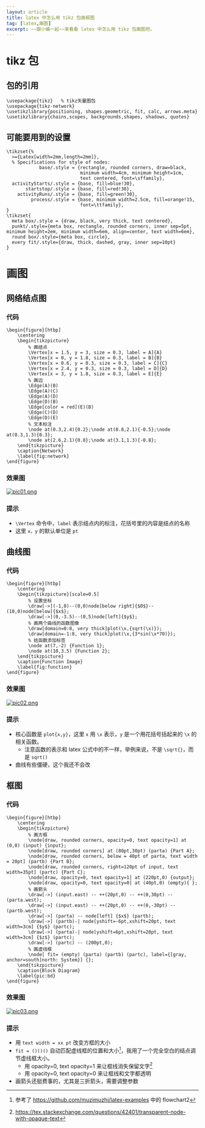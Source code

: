 ```yaml
---
layout: article
title: latex 中怎么用 tikz 包画框图
tag: [latex,画图]
excerpt: ~~跟小编一起~~来看看 latex 中怎么用 tikz 包画图吧。
---
```


# tikz 包
## 包的引用
```{=latex}
\usepackage{tikz}   % tikz矢量图包
\usepackage{tikz-network}
\usetikzlibrary{positioning, shapes.geometric, fit, calc, arrows.meta}
\usetikzlibrary{chains,scopes, backgrounds,shapes, shadows, quotes}
```
## 可能要用到的设置
```{=latex}
\tikzset{%
  >={Latex[width=2mm,length=2mm]},
  % Specifications for style of nodes:
            base/.style = {rectangle, rounded corners, draw=black,
                           minimum width=4cm, minimum height=1cm,
                           text centered, font=\sffamily},
  activityStarts/.style = {base, fill=blue!30},
       startstop/.style = {base, fill=red!30},
    activityRuns/.style = {base, fill=green!30},
         process/.style = {base, minimum width=2.5cm, fill=orange!15,
                           font=\ttfamily},
}
\tikzset{
  meta box/.style = {draw, black, very thick, text centered},
  punkt/.style={meta box, rectangle, rounded corners, inner sep=5pt, minimum height=2em, minimum width=6em, align=center, text width=6em},
  round box/.style={meta box, circle},
  every fit/.style={draw, thick, dashed, gray, inner sep=10pt}
}
```

# 画图
## 网络结点图
### 代码
```{=latex}
\begin{figure}[htbp]
    \centering
    \begin{tikzpicture}
        % 画结点
        \Vertex[x = 1.5, y = 3, size = 0.3, label = A]{A}
        \Vertex[x = 0, y = 1.8, size = 0.3, label = B]{B}
        \Vertex[x = 0.6, y = 0.3, size = 0.3, label = C]{C}
        \Vertex[x = 2.4, y = 0.3, size = 0.3, label = D]{D}
        \Vertex[x = 3, y = 1.8, size = 0.3, label = E]{E}
        % 画边
        \Edge(A)(B)
        \Edge(A)(C)
        \Edge(A)(D)
        \Edge(D)(B)
        \Edge[color = red](E)(B)
        \Edge(C)(D)
        \Edge(D)(E)
        % 文本标注
        \node at(0.3,2.4){0.2};\node at(0.8,2.1){-0.5};\node at(0.3,1.3){0.3};
        \node at(2.6,2.1){0.8};\node at(3.1,1.3){-0.8};
    \end{tikzpicture}
    \caption{Network}
    \label{fig:network}
\end{figure}
```
### 效果图
[![pic01.png](https://i.postimg.cc/SsxWhyVS/pic01.png)](https://postimg.cc/CZ9ZCpWX)
### 提示
- `\Vertex` 命令中，`label` 表示结点内的标注，花括号里的内容是结点的名称
- 这里 `x，y` 的默认单位是 `pt`

## 曲线图
### 代码
```{=latex}
\begin{figure}[htbp]
    \centering
    \begin{tikzpicture}[scale=0.5]
        % 设置坐标
        \draw[->](-1,0)--(0,0)node[below right]{$0$}--(10,0)node[below]{$x$};
        \draw[->](0,-3.5)--(0,5)node[left]{$y$};
        % 画两个曲线的函数图像
        \draw[domain=0:8, very thick]plot(\x,{sqrt(\x)});
        \draw[domain=-1:8, very thick]plot(\x,{3*sin(\x*70)});
        % 给函数添加标签
        \node at(7,-2) {Function 1};
        \node at(10,3.5) {Function 2};
    \end{tikzpicture}
    \caption{Function Image}
    \label{fig:function}
\end{figure}
```
### 效果图
[![pic02.png](https://i.postimg.cc/9fcrsCYL/pic02.png)](https://postimg.cc/yDr1Zq5R)
### 提示
- 核心函数是 `plot{x,y}`，这里 `x` 用 `\x` 表示，`y` 是一个用花括号括起来的 `\x` 的相关函数。
    - 注意函数的表示和 latex 公式中的不一样，举例来说，不是 `\sqrt{}`，而是 `sqrt()`
- 曲线有些僵硬，这个我还不会改

## 框图
### 代码
```{=latex}
\begin{figure}[htbp]
    \centering
    \begin{tikzpicture}
        % 画方框
        \node[draw, rounded corners, opacity=0, text opacity=1] at (0,0) (input) {input};
        \node[draw, rounded corners] at (80pt,30pt) (parta) {Part A};
        \node[draw, rounded corners, below = 40pt of parta, text width = 20pt] (partb) {Part B};
        \node[draw, rounded corners, right=120pt of input, text width=35pt] (partc) {Part C};
        \node[draw, opacity=0, text opacity=1] at (220pt,0) {output};
        \node[draw, opacity=0, text opacity=0] at (40pt,0) (empty){ };
        % 画箭头
        \draw[->] (input.east) -- ++(20pt,0) -- ++(0,30pt) -- (parta.west);
        \draw[->] (input.east) -- ++(20pt,0) -- ++(0,-30pt) -- (partb.west);
        \draw[->] (parta) -- node[left] {$x$} (partb);
        \draw[->] (partb)-| node[yshift=-6pt,xshift=20pt, text width=3cm] {$y$} (partc);
        \draw[->] (parta)-| node[yshift=6pt,xshift=20pt, text width=3cm] {$z$} (partc);
        \draw[->] (partc) -- (200pt,0);
        % 画虚线框
        \node[ fit= (empty) (parta) (partb) (partc), label={[gray, anchor=south]north: System}] {};
    \end{tikzpicture}
    \caption{Block Diagram}
    \label{pic:bd}
\end{figure}
```
### 效果图
[![pic03.png](https://i.postimg.cc/Kj3ztzm8/pic03.png)](https://postimg.cc/q604TptP)
### 提示
- 用 `text width = xx pt` 改变方框的大小
- `fit = ()()()` 自动匹配虚线框的位置和大小[^2]，我用了一个完全空白的结点调节虚线框大小。
    - 用 opacity=0, text opacity=1 来让框线消失保留文字[^1]
    - 用 opacity=0, text opacity=0 来让框线和文字都透明
- 画箭头还挺费事的，尤其是三折箭头，需要调整参数


[^1]: https://tex.stackexchange.com/questions/42401/transparent-node-with-opaque-text
[^2]: 参考了 https://github.com/muzimuzhi/latex-examples 中的 flowchart2

